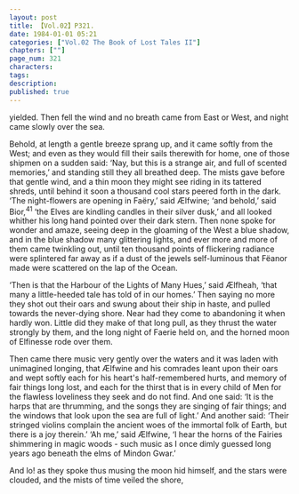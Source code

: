 ```yaml
---
layout: post
title: 【Vol.02】P321.
date: 1984-01-01 05:21
categories: ["Vol.02 The Book of Lost Tales II"]
chapters: [""]
page_num: 321
characters: 
tags: 
description: 
published: true
---
```


<p style="text-indent: 0;">
yielded. Then fell the wind and no breath came from East or West, and night came slowly over the sea.
</p>

Behold, at length a gentle breeze sprang up, and it came softly from the West; and even as they would fill their sails therewith for home, one of those shipmen on a sudden said: ‘Nay, but this is a strange air, and full of scented memories,’ and standing still they all breathed deep. The mists gave before that gentle wind, and a thin moon they might see riding in its tattered shreds, until behind it soon a thousand cool stars peered forth in the dark. ‘The night-flowers are opening in Faëry,’ said Ælfwine; ‘and behold,’ said Bior,<SUP>41</SUP> ‘the Elves are kindling candles in their silver dusk,’ and all looked whither his long hand pointed over their dark stern. Then none spoke for wonder and amaze, seeing deep in the gloaming of the West a blue shadow, and in the blue shadow many glittering lights, and ever more and more of them came twinkling out, until ten thousand points of flickering radiance were splintered far away as if a dust of the jewels self-luminous that Fëanor made were scattered on the lap of the Ocean.

‘Then is that the Harbour of the Lights of Many Hues,’ said Ælfheah, ‘that many a little-heeded tale has told of in our homes.’ Then saying no more they shot out their oars and swung about their ship in haste, and pulled towards the never-dying shore. Near had they come to abandoning it when hardly won. Little did they make of that long pull, as they thrust the water strongly by them, and the long night of Faerie held on, and the horned moon of Elfinesse rode over them.

Then came there music very gently over the waters and it was laden with unimagined longing, that Ælfwine and his comrades leant upon their oars and wept softly each for his heart's half-remembered hurts, and memory of fair things long lost, and each for the thirst that is in every child of Men for the flawless loveliness they seek and do not find. And one said: ‘It is the harps that are thrumming, and the songs they are singing of fair things; and the windows that look upon the sea are full of light.’ And another said: ‘Their stringed violins complain the ancient woes of the immortal folk of Earth, but there is a joy therein.’ ‘Ah me,’ said Ælfwine, ‘I hear the horns of the Fairies shimmering in magic woods - such music as I once dimly guessed long years ago beneath the elms of Mindon Gwar.’

And lo! as they spoke thus musing the moon hid himself, and the stars were clouded, and the mists of time veiled the shore,

